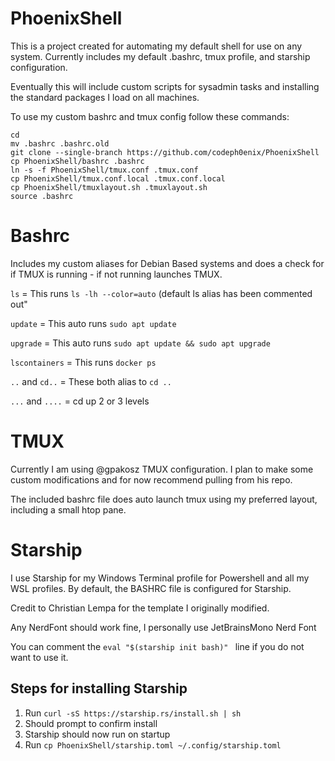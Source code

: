 # PhoenixShell
This is a project created for automating my default shell for use on any system. Currently includes my default .bashrc, tmux profile, and starship configuration.

Eventually this will include custom scripts for sysadmin tasks and installing the standard packages I load on all machines.

To use my custom bashrc and tmux config follow these commands:

```
cd
mv .bashrc .bashrc.old
git clone --single-branch https://github.com/codeph0enix/PhoenixShell
cp PhoenixShell/bashrc .bashrc
ln -s -f PhoenixShell/tmux.conf .tmux.conf
cp PhoenixShell/tmux.conf.local .tmux.conf.local
cp PhoenixShell/tmuxlayout.sh .tmuxlayout.sh
source .bashrc
```

# Bashrc
Includes my custom aliases for Debian Based systems and does a check for if TMUX is running - if not running launches TMUX.


`ls` = This runs `ls -lh --color=auto` (default ls alias has been commented out"

`update` = This auto runs `sudo apt update`

`upgrade` = This auto runs `sudo apt update && sudo apt upgrade`

`lscontainers` = This runs `docker ps`

`..` and `cd..` = These both alias to `cd ..`

`...` and `....` = cd up 2 or 3 levels
# TMUX
Currently I am using @gpakosz TMUX configuration. I plan to make some custom modifications and for now recommend pulling from his repo.

The included bashrc file does auto launch tmux using my preferred layout, including a small htop pane.

# Starship
I use Starship for my Windows Terminal profile for Powershell and all my WSL profiles. By default, the BASHRC file is configured for Starship.

Credit to Christian Lempa for the template I originally modified.

Any NerdFont should work fine, I personally use JetBrainsMono Nerd Font

You can comment the `eval "$(starship init bash)" ` line if you do not want to use it.

## Steps for installing Starship

1.  Run `curl -sS https://starship.rs/install.sh | sh`
2.  Should prompt to confirm install
3.  Starship should now run on startup
4.  Run `cp PhoenixShell/starship.toml ~/.config/starship.toml`
